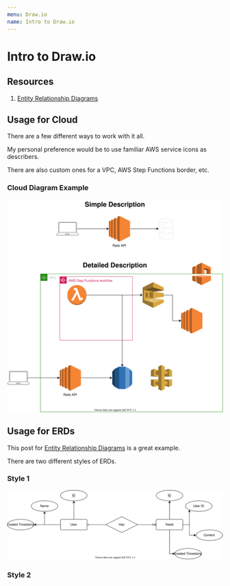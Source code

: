 ```yaml
---
menu: Draw.io
name: Intro to Draw.io
---
```


# Intro to Draw.io

## Resources

1. [Entity Relationship Diagrams](https://drawio-app.com/entity-relationship-diagrams-with-draw-io/)

## Usage for Cloud

There are a few different ways to work with it all.

My personal preference would be to use familiar AWS service icons as describers.

There are also custom ones for a VPC, AWS Step Functions border, etc.

### Cloud Diagram Example

<img title="Cloud example" src="./cloud.drawio.svg" />

## Usage for ERDs

This post for [Entity Relationship Diagrams](https://drawio-app.com/entity-relationship-diagrams-with-draw-io/) is a great example.

There are two different styles of ERDs.

### Style 1

<img title="Cloud example" src="./erd-one.drawio.svg" />

### Style 2
